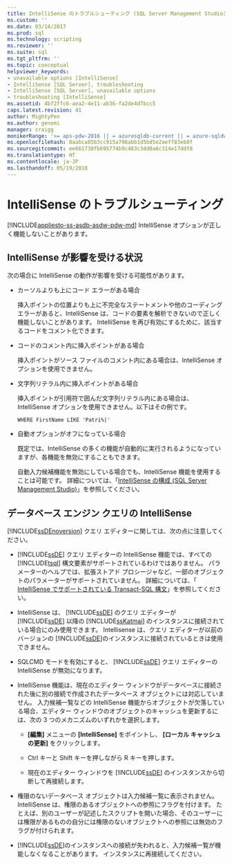 ```yaml
---
title: IntelliSense のトラブルシューティング (SQL Server Management Studio) | Microsoft Docs
ms.custom: ''
ms.date: 03/14/2017
ms.prod: sql
ms.technology: scripting
ms.reviewer: ''
ms.suite: sql
ms.tgt_pltfrm: ''
ms.topic: conceptual
helpviewer_keywords:
- unavailable options [IntelliSense]
- IntelliSense [SQL Server], troubleshooting
- IntelliSense [SQL Server], unavailable options
- troubleshooting [IntelliSense]
ms.assetid: 4b72ffc6-aea2-4e11-ab36-fa2de4d7bcc5
caps.latest.revision: 41
author: MightyPen
ms.author: genemi
manager: craigg
monikerRange: '>= aps-pdw-2016 || = azuresqldb-current || = azure-sqldw-latest || >= sql-server-2016 || = sqlallproducts-allversions'
ms.openlocfilehash: 0aabca85b3cc915a798abb1d5bd5e2aeff83eb0f
ms.sourcegitcommit: ee661730fb695774b9c483c3dd0a6c314e17ddf8
ms.translationtype: HT
ms.contentlocale: ja-JP
ms.lasthandoff: 05/19/2018
---
```

# <a name="troubleshooting-intellisense"></a>IntelliSense のトラブルシューティング
[!INCLUDE[appliesto-ss-asdb-asdw-pdw-md](../../includes/appliesto-ss-asdb-asdw-pdw-md.md)]
  IntelliSense オプションが正しく機能しないことがあります。  
  
## <a name="conditions-that-affect-intellisense"></a>IntelliSense が影響を受ける状況  
 次の場合に IntelliSense の動作が影響を受ける可能性があります。  
  
-   カーソルよりも上にコード エラーがある場合  
  
     挿入ポイントの位置よりも上に不完全なステートメントや他のコーディング エラーがあると、IntelliSense は、コードの要素を解析できないので正しく機能しないことがあります。 IntelliSense を再び有効にするために、該当するコードをコメント化できます。  
  
-   コードのコメント内に挿入ポイントがある場合  
  
     挿入ポイントがソース ファイルのコメント内にある場合は、IntelliSense オプションを使用できません。  
  
-   文字列リテラル内に挿入ポイントがある場合  
  
     挿入ポイントが引用符で囲んだ文字列リテラル内にある場合は、IntelliSense オプションを使用できません。以下はその例です。  
  
     `WHERE FirstName LIKE 'Patri%|'`  
  
-   自動オプションがオフになっている場合  
  
     既定では、IntelliSense の多くの機能が自動的に実行されるようになっていますが、各機能を無効にすることもできます。  
  
     自動入力候補機能を無効にしている場合でも、IntelliSense 機能を使用することは可能です。 詳細については、「[IntelliSense の構成 &#40;SQL Server Management Studio&#41;](../../relational-databases/scripting/configure-intellisense-sql-server-management-studio.md)」を参照してください。  
  
## <a name="database-engine-query-intellisense"></a>データベース エンジン クエリの IntelliSense  
 [!INCLUDE[ssDEnoversion](../../includes/ssdenoversion-md.md)] クエリ エディターに関しては、次の点に注意してください。  
  
-   [!INCLUDE[ssDE](../../includes/ssde-md.md)] クエリ エディターの IntelliSense 機能では、すべての [!INCLUDE[tsql](../../includes/tsql-md.md)] 構文要素がサポートされているわけではありません。 パラメーターのヘルプでは、拡張ストアド プロシージャなど、一部のオブジェクトのパラメーターがサポートされていません。 詳細については、「 [IntelliSense でサポートされている Transact-SQL 構文](../../relational-databases/scripting/transact-sql-syntax-supported-by-intellisense.md)」を参照してください。  
  
-   IntelliSense は、 [!INCLUDE[ssDE](../../includes/ssde-md.md)] のクエリ エディターが [!INCLUDE[ssDE](../../includes/ssde-md.md)] 以降の [!INCLUDE[ssKatmai](../../includes/sskatmai-md.md)] のインスタンスに接続されている場合にのみ使用できます。 Intellisense は、クエリ エディターが以前のバージョンの [!INCLUDE[ssDE](../../includes/ssde-md.md)]のインスタンスに接続されているときは使用できません。  
  
-   SQLCMD モードを有効にすると、 [!INCLUDE[ssDE](../../includes/ssde-md.md)] クエリ エディターの IntelliSense が無効になります。  
  
-   IntelliSense 機能は、現在のエディター ウィンドウがデータベースに接続された後に別の接続で作成されたデータベース オブジェクトには対応していません。 入力候補一覧などの IntelliSense 機能からオブジェクトが欠落している場合、エディター ウィンドウのオブジェクトのキャッシュを更新するには、次の 3 つのメカニズムのいずれかを選択します。  
  
    -   **[編集]** メニューの **[IntelliSense]** をポイントし、 **[ローカル キャッシュの更新]** をクリックします。  
  
    -   Ctrl</localizedText> キーと <localizedText>Shift</localizedText> キーを押しながら <localizedText>R</localizedText> キーを押します。  
  
    -   現在のエディター ウィンドウを [!INCLUDE[ssDE](../../includes/ssde-md.md)] のインスタンスから切断して再接続します。  
  
-   権限のないデータベース オブジェクトは入力候補一覧に表示されません。 IntelliSense は、権限のあるオブジェクトへの参照にフラグを付けます。 たとえば、別のユーザーが記述したスクリプトを開いた場合、そのユーザーには権限があるものの自分には権限のないオブジェクトへの参照には無効のフラグが付けられます。  
  
-   [!INCLUDE[ssDE](../../includes/ssde-md.md)]のインスタンスへの接続が失われると、入力候補一覧が機能しなくなることがあります。 インスタンスに再接続してください。  
  
  
